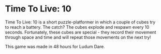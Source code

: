 # Time To Live: 10
Time To Live: 10 is a short puzzle-platformer in which a couple of cubes try to reach a battery. The catch? The cubes explode and respawn every 10 seconds. Fortunately, these cubes are special - they record their movement through space and time and will repeat those movements on the next try!

This game was made in 48 hours for Ludum Dare.
